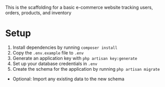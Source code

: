 This is the scaffolding for a basic e-commerce website tracking users, orders, products, and inventory
# Setup

1. Install dependencies by running `composer install`  
2. Copy the `.env.example` file to `.env`
3. Generate an application key with `php artisan key:generate`
4. Set up your database credentials in `.env`
5. Create the schema for the application by running `php artisan migrate`
 - Optional: Import any existing data to the new schema